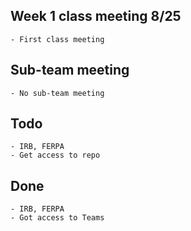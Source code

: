## Week 1 class meeting 8/25
    - First class meeting

## Sub-team meeting
    - No sub-team meeting

## Todo
    - IRB, FERPA
    - Get access to repo

## Done
    - IRB, FERPA
    - Got access to Teams